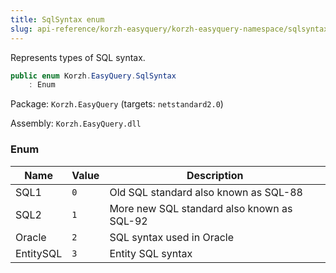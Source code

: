 ```yaml
---
title: SqlSyntax enum
slug: api-reference/korzh-easyquery/korzh-easyquery-namespace/sqlsyntax-enum
---
```



Represents types of SQL syntax.
```csharp
public enum Korzh.EasyQuery.SqlSyntax
    : Enum

```
Package: `Korzh.EasyQuery` (targets: `netstandard2.0`)

Assembly: `Korzh.EasyQuery.dll`

### Enum

| Name | Value | Description | 
| --- | --- | --- | 
| SQL1 | `0` | Old SQL standard also known as SQL-88 | 
| SQL2 | `1` | More new SQL standard also known as SQL-92 | 
| Oracle | `2` | SQL syntax used in Oracle | 
| EntitySQL | `3` | Entity SQL syntax |